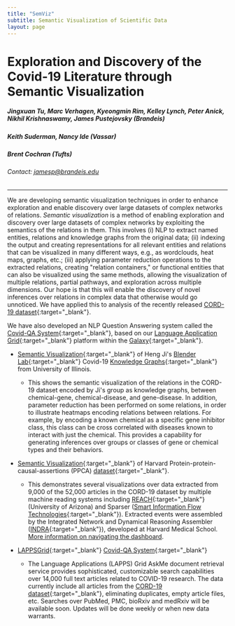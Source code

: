 ```yaml
---
title: "SemViz"
subtitle: Semantic Visualization of Scientific Data
layout: page
---
```


# Exploration and Discovery of the Covid-19 Literature through Semantic Visualization

##### Jingxuan Tu, Marc Verhagen, Kyeongmin Rim, Kelley Lynch, Peter Anick, Nikhil Krishnaswamy, James Pustejovsky (Brandeis)
##### Keith Suderman, Nancy Ide (Vassar)
##### Brent Cochran (Tufts)
###### Contact: [jamesp@brandeis.edu](mailto:jamesp@brandeis.edu)
---

We are developing semantic visualization techniques in order to enhance  exploration and enable discovery over large datasets of complex networks of relations. *Semantic visualization* is a method of enabling exploration and
discovery over large datasets of complex networks by exploiting the
semantics of the relations in them.  This involves (i) NLP to extract
named entities, relations and knowledge graphs from the original data;
(ii) indexing the output and creating representations for all relevant
entities and relations that can be visualized in many different ways,
e.g., as wordclouds, heat maps, graphs, etc.; (iii) applying parameter
reduction operations to the extracted relations, creating "relation
containers," or functional entities that can also be visualized using
the same methods, allowing the visualization of multiple relations,
partial pathways, and exploration across multiple dimensions.  Our
hope is that this will enable the discovery of novel inferences over
relations in complex data that otherwise would go unnoticed. 
We have applied this to analysis of the recently released [CORD-19 dataset](https://www.kaggle.com/allen-institute-for-ai/CORD-19-research-challenge){:target="_blank"}. 

We have also developed an NLP Question Answering system called the [Covid-QA System](http://services.lappsgrid.org/eager/ask){:target="_blank"}, based on our [Language Application Grid](https://galaxy.lappsgrid.org/){:target="_blank"} platform within the [Galaxy](https://galaxyproject.org/){:target="_blank"}. 

 

* [Semantic Visualization](http://morbius.cs-i.brandeis.edu:23762/app/kibana#/dashboard/51bf2350-79d4-11ea-84c5-0f2dcbb991c3){:target="_blank"} of Heng Ji's [Blender Lab](http://blender.cs.illinois.edu/covid19/){:target="_blank"} Covid-19 [Knowledge Graphs](http://blender.cs.illinois.edu/covid19/){:target="_blank"} from University of Illinois.
  * This shows the semantic visualization of the relations in the CORD-19 dataset encoded by Ji's group as knowledge graphs, between chemical-gene, chemical-disease, and gene-disease. In addition, parameter reduction has been performed on some relations, in order to illustrate heatmaps encoding relations between relations. For example, by encoding a known chemical as a specific gene inhibitor class, this class can be cross correlated with diseases  known to interact with just the chemical. This provides a capability for generating inferences over groups or classes of gene or chemical types and their behaviors. 
  
* [Semantic Visualization](http://morbius.cs-i.brandeis.edu:23762/app/kibana#/dashboard/2b613e90-7cf0-11ea-8a44-496b85e05ba5){:target="_blank"} of Harvard Protein-protein-causal-assertions (PPCA) [dataset](http://ndexbio.org/#/network/a8c0decc-6bbb-11ea-bfdc-0ac135e8bacf){:target="_blank"}.
  * This demonstrates several visualizations over data extracted from 9,000 of the 52,000 articles in the CORD-19 dataset by multiple machine reading systems including [REACH](http://agathon.sista.arizona.edu:8080/odinweb/){:target="_blank"} (University of Arizona) and Sparser ([Smart Information Flow Technologies](https://www.sift.net/){:target="_blank"}). Extracted events were assembled by the Integrated Network and Dynamical Reasoning Assembler ([INDRA](https://indralab.github.io){:target="_blank"}), developed at Harvard Medical School.  <a href="https://www.semviz.org/INDRA-PPI/" target="_blank">More information on navigating the dashboard</a>.


* [LAPPSGrid](http://www.lappsgrid.org/){:target="_blank"} [Covid-QA System](http://services.lappsgrid.org/eager/ask){:target="_blank"}
  * The Language Applications (LAPPS) Grid AskMe document retrieval service provides sophisticated, customizable search capabilities over 14,000 full text articles related to COVID-19 research. The data currently include all articles from the [CORD-19 dataset](https://pages.semanticscholar.org/coronavirus-research){:target="_blank"}, eliminating duplicates, empty article files, etc. Searches over PubMed, PMC, bioRxiv and medRxiv will be available soon. Updates will be done weekly or when new data warrants.

 
